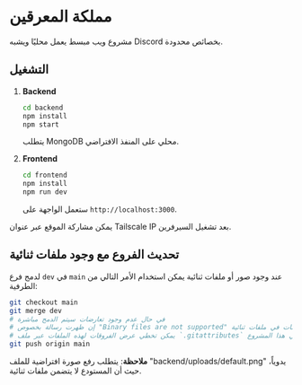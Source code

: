 # مملكة المعرقين

مشروع ويب مبسط يعمل محليًا ويشبه Discord بخصائص محدودة.

## التشغيل

1. **Backend**
   ```bash
   cd backend
   npm install
   npm start
   ```
   يتطلب MongoDB محلي على المنفذ الافتراضي.

2. **Frontend**
   ```bash
   cd frontend
   npm install
   npm run dev
   ```
   ستعمل الواجهة على `http://localhost:3000`.

يمكن مشاركة الموقع عبر عنوان Tailscale IP بعد تشغيل السيرفرين.

## تحديث الفروع مع وجود ملفات ثنائية
لدمج فرع `dev` في `main` عند وجود صور أو ملفات ثنائية يمكن استخدام الأمر التالي من الطرفية:
```bash
git checkout main
git merge dev
# في حال عدم وجود تعارضات سيتم الدمج مباشرة
# إن ظهرت رسالة بخصوص "Binary files are not supported" فغالبًا تكون هناك تعارضات في ملفات ثنائية.
# يمكن تخطي عرض الفروقات لهذه الملفات عبر ملف `.gitattributes` كما هو موجود في هذا المشروع.
git push origin main
```

**ملاحظة**: يتطلب رفع صورة افتراضية للملف "backend/uploads/default.png" يدوياً، حيث أن المستودع لا يتضمن ملفات ثنائية.
